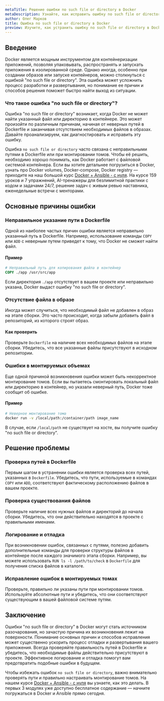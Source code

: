 ```yaml
---
metaTitle: Решение ошибки no such file or directory в Docker
metaDescription: Узнайте, как исправить ошибку no such file or directory в Docker и обеспечить корректную работу контейнеров. Примеры и лучшие практики в нашей статье
author: Олег Марков
title: Ошибка no such file or directory в Docker
preview: Изучите, как устранить ошибку no such file or directory в Docker. Отладка, диагностика и примеры помогут вам эффективно решать эту проблему
---
```


## Введение

Docker является мощным инструментом для контейнеризации приложений, позволяя упаковывать, распространять и запускать приложения в изолированной среде. Однако иногда, особенно при создании образов или запуске контейнеров, можно столкнуться с ошибкой "no such file or directory". Эта ошибка может усложнить процесс разработки и развертывания, но понимание ее причин и способов решения поможет быстро найти выход из ситуации.

### Что такое ошибка "no such file or directory"?

Ошибка "no such file or directory" возникает, когда Docker не может найти указанный файл или директорию в контейнере. Это может произойти по различным причинам, начиная от неверных путей в Dockerfile и заканчивая отсутствием необходимых файлов в образах. Давайте проанализируем, как диагностировать и исправить эту ошибку.

Ошибка `no such file or directory` часто связана с неправильными путями в Dockerfile или при монтировании томов. Чтобы её решить, необходимо хорошо понимать, как Docker работает с файловой системой контейнера. Если вы хотите детальнее погрузиться в Docker, узнать про Docker volumes, Docker-compose, Docker registry — приходите на наш большой курс [Docker + Ansible - с нуля](https://purpleschool.ru/course/docker). На курсе 159 уроков и 7 упражнений, AI-тренажеры для безлимитной практики с кодом и задачами 24/7, решение задач с живым ревью наставника, еженедельные встречи с менторами.

## Основные причины ошибки

### Неправильное указание пути в Dockerfile

Одной из наиболее частых причин ошибки является неправильно указанный путь в Dockerfile. Например, использование команды `COPY` или `ADD` с неверным путем приведет к тому, что Docker не сможет найти файл.

#### Пример

```dockerfile
# Неправильный путь для копирования файла в контейнер
COPY ./app /usr/src/app
```

Если директория `./app` отсутствует в вашем проекте или неправильно указана, Docker выдаст ошибку "no such file or directory".

### Отсутствие файла в образе

Иногда может случиться, что необходимый файл не добавлен в образ на этапе сборки. Это часто происходит, когда забыли добавить файл в репозиторий, из которого строят образ.

#### Как проверить

Проверьте `Dockerfile` на наличие всех необходимых файлов на этапе сборки. Убедитесь, что все указанные файлы присутствуют в исходном репозитории.

### Ошибки в монтируемых объемах

Еще одной причиной возникновения ошибки может быть некорректное монтирование томов. Если вы пытаетесь смонтировать локальный файл или директорию в контейнер, но указали неверный путь, Docker тоже сообщит об ошибке.

#### Пример

```bash
# Неверное монтирование тома
docker run -v /local/path:/container/path image_name
```

В случае, если `/local/path` не существует на хосте, вы получите ошибку "no such file or directory".

## Решение проблемы

### Проверка путей в Dockerfile

Первым шагом в устранении ошибки является проверка всех путей, указанных в `Dockerfile`. Убедитесь, что пути, используемые в командах `COPY` или `ADD`, соответствуют фактическому расположению файлов в вашем проекте.

### Проверка существования файлов

Проверьте наличие всех нужных файлов и директорий до начала сборки. Убедитесь, что они действительно находятся в проекте с правильными именами.

### Логирование и отладка

При возникновении ошибок, связанных с путями, полезно добавить дополнительные команды для проверки структуры файлов в контейнере после каждого значимого этапа сборки. Например, вы можете использовать `RUN ls -l /path/to/check` в `Dockerfile` для получения списка файлов в каталоге.

### Исправление ошибок в монтируемых томах

Проверьте, правильно ли указаны пути при монтировании томов. Используйте абсолютные пути и убедитесь, что они соответствуют существующим в вашей файловой системе путям.

## Заключение

Ошибки "no such file or directory" в Docker могут стать источником разочарования, но зачастую причина их возникновения лежит на поверхности. Понимание основных причин и способов исправления может существенно ускорить процесс отладки и развертывания вашего приложения. Всегда проверяйте правильность путей в Dockerfile и убедитесь, что необходимые файлы действительно присутствуют в проекте. Эффективное логирование и отладка помогут вам предотвратить подобные ошибки в будущем.

Чтобы избежать ошибок `no such file or directory`, важно внимательно проверять пути и правильно настраивать монтирование томов. На нашем курсе [Docker + Ansible - с нуля](https://purpleschool.ru/course/docker) вы узнаете, как это делать. В первых 3 модулях уже доступно бесплатное содержание — начните погружаться в Docker и Ansible прямо сегодня.
